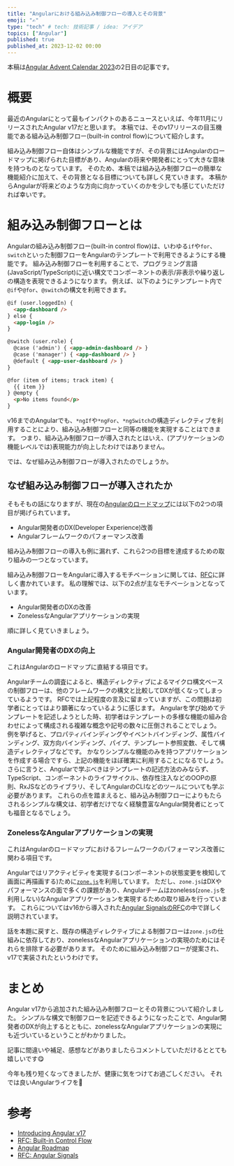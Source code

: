 ```yaml
---
title: "Angularにおける組み込み制御フローの導入とその背景"
emoji: "✍️"
type: "tech" # tech: 技術記事 / idea: アイデア
topics: ["Angular"]
published: true
published_at: 2023-12-02 00:00
---
```


本稿は[Angular Advent Calendar 2023](https://qiita.com/advent-calendar/2023/angular)の2日目の記事です。

# 概要

最近のAngularにとって最もインパクトのあるニュースといえば、今年11月にリリースされたAngular v17だと思います。
本稿では、そのv17リリースの目玉機能である組み込み制御フロー(built-in control flow)について紹介します。

組み込み制御フロー自体はシンプルな機能ですが、その背景にはAngularのロードマップに掲げられた目標があり、Angularの将来や開発者にとって大きな意味を持つものとなっています。
そのため、本稿では組み込み制御フローの簡単な機能紹介に加えて、その背景となる目標についても詳しく見ていきます。
本稿からAngularが将来どのような方向に向かっていくのかを少しでも感じていただければ幸いです。

# 組み込み制御フローとは

Angularの組み込み制御フロー(built-in control flow)は、いわゆる`if`や`for`、`switch`といった制御フローをAngularのテンプレートで利用できるようにする機能です。
組み込み制御フローを利用することで、プログラミング言語(JavaScript/TypeScript)に近い構文でコンポーネントの表示/非表示や繰り返しの構造を表現できるようになります。
例えば、以下のようにテンプレート内で`@if`や`@for`、`@switch`の構文を利用できます。

```html
@if (user.loggedIn) {
  <app-dashboard />
} else {
  <app-login />
}

@switch (user.role) {
  @case ('admin') { <app-admin-dashboard /> }
  @case ('manager') { <app-dashboard /> }
  @default { <app-user-dashboard /> }
}

@for (item of items; track item) {
  {{ item }}
} @empty {
  <p>No items found</p>
}
```

v16までのAngularでも、`*ngIf`や`*ngFor`、`*ngSwitch`の構造ディレクティブを利用することにより、組み込み制御フローと同等の機能を実現することはできます。
つまり、組み込み制御フローが導入されたとはいえ、(アプリケーションの機能レベルでは)表現能力が向上したわけではありません。

では、なぜ組み込み制御フローが導入されたのでしょうか。

## なぜ組み込み制御フローが導入されたか

そもそもの話になりますが、現在の[Angularのロードマップ](https://angular.dev/roadmap)には以下の2つの項目が掲げられています。

- Angular開発者のDX(Developer Experience)改善
- Angularフレームワークのパフォーマンス改善

組み込み制御フローの導入も例に漏れず、これら2つの目標を達成するための取り組みの一つとなっています。

組み込み制御フローをAngularに導入するモチベーションに関しては、[RFC](https://github.com/angular/angular/discussions/50719)に詳しく書かれています。
私の理解では、以下の2点が主なモチベーションとなっています。

- Angular開発者のDXの改善
- ZonelessなAngularアプリケーションの実現

順に詳しく見ていきましょう。

### Angular開発者のDXの向上

これはAngularのロードマップに直結する項目です。

Angularチームの調査によると、構造ディレクティブによるマイクロ構文ベースの制御フローは、他のフレームワークの構文と比較してDXが低くなってしまっているようです。
RFCでは上記程度の言及に留まっていますが、この問題は初学者にとってはより顕著になっているように感じます。
Angularを学び始めてテンプレートを記述しようとした時、初学者はテンプレートの多様な機能の組み合わせによって構成される複雑な概念や記号の数々に圧倒されることでしょう。
例を挙げると、プロパティバインディングやイベントバインディング、属性バインディング、双方向バインディング、パイプ、テンプレート参照変数、そして構造ディレクティブなどです。
かなりシンプルな機能のみを持つアプリケーションを作成する場合ですら、上記の機能をほぼ確実に利用することになるでしょう。
さらに言うと、Angularで学ぶべきはテンプレートの記述方法のみならず、TypeScript、コンポーネントのライフサイクル、依存性注入などのOOPの原則、RxJSなどのライブラリ、そしてAngularのCLIなどのツールについても学ぶ必要があります。
これらの点を踏まえると、組み込み制御フローによりもたらされるシンプルな構文は、初学者だけでなく経験豊富なAngular開発者にとっても福音となるでしょう。

### ZonelessなAngularアプリケーションの実現

これはAngularのロードマップにおけるフレームワークのパフォーマンス改善に関わる項目です。

Angularではリアクティビティを実現する(コンポーネントの状態変更を検知して画面に再描画する)ために[`zone.js`](https://www.npmjs.com/package/zone.js)を利用しています。
ただし、`zone.js`はDXやパフォーマンスの面で多くの課題があり、Angularチームはzoneless(`zone.js`を利用しない)なAngularアプリケーションを実現するための取り組みを行っています。
これらについてはv16から導入された[Angular SignalsのRFC](https://github.com/angular/angular/discussions/49685)の中で詳しく説明されています。

話を本題に戻すと、既存の構造ディレクティブによる制御フローは`zone.js`の仕組みに依存しており、zonelessなAngularアプリケーションの実現のためにはそれらを排除する必要があります。
そのために組み込み制御フローが提案され、v17で実装されたというわけです。

# まとめ

Angular v17から追加された組み込み制御フローとその背景について紹介しました。
シンプルな構文で制御フローを記述できるようになったことで、Angular開発者のDXが向上するとともに、zonelessなAngularアプリケーションの実現にも近づいているということがわかりました。

記事に間違いや補足、感想などがありましたらコメントしていただけるととても嬉しいです😋

今年も残り短くなってきましたが、健康に気をつけてお過ごしください。
それでは良いAngularライフを👋

# 参考

- [Introducing Angular v17](https://goo.gle/angular-v17)
- [RFC: Built-in Control Flow](https://github.com/angular/angular/discussions/50719)
- [Angular Roadmap](https://angular.dev/roadmap)
- [RFC: Angular Signals](https://github.com/angular/angular/discussions/49685)
